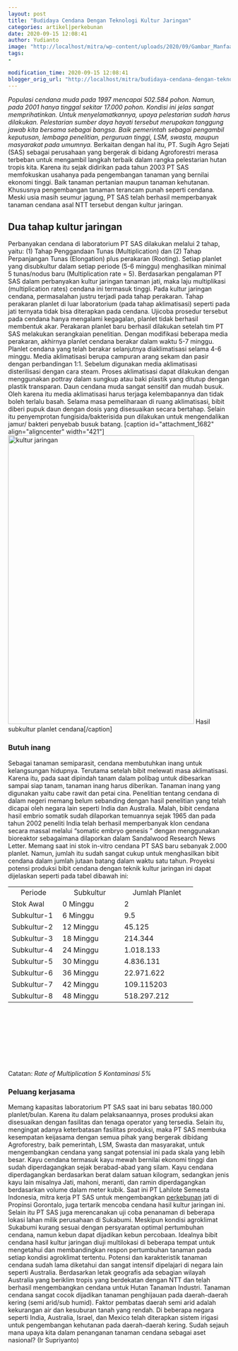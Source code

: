 ```yaml
---
layout: post
title: "Budidaya Cendana Dengan Teknologi Kultur Jaringan"
categories: artikel|perkebunan
date: 2020-09-15 12:08:41
author: Yudianto
image: "http://localhost/mitra/wp-content/uploads/2020/09/Gambar_Manfaat-Kayu-Cendana-Daun-Cendana_1067x800.jpg"
tags:
- 

modification_time: 2020-09-15 12:08:41
blogger_orig_url: "http://localhost/mitra/budidaya-cendana-dengan-teknologi.html"
---
```


<em>Populasi cendana muda pada 1997 mencapai 502.584 pohon. Namun, pada 2001 hanya tinggal sekitar 17.000 pohon. Kondisi ini jelas sangat memprihatinkan. Untuk menyelamatkannya, upaya pelestarian sudah harus dilakukan. Pelestarian sumber daya hayati tersebut merupakan tanggung jawab kita bersama sebagai bangsa. Baik pemerintah sebagai pengambil keputusan, lembaga penelitian, perguruan tinggi, LSM, swasta, maupun masyarakat pada umumnya.</em>
Berkaitan dengan hal itu, PT. Sugih Agro Sejati (SAS) sebagai perusahaan yang bergerak di bidang Agroforestri merasa terbeban untuk mengambil langkah terbaik dalam rangka pelestarian hutan tropis kita. Karena itu sejak didirikan pada tahun 2003 PT SAS memfokuskan usahanya pada pengembangan tanaman yang bernilai ekonomi tinggi. Baik tanaman pertanian maupun tanaman kehutanan. Khususnya pengembangan tanaman terancam punah seperti cendana. Meski usia masih seumur jagung, PT SAS telah berhasil memperbanyak tanaman cendana asal NTT tersebut dengan kultur jaringan.
<h2>Dua tahap kultur jaringan</h2>
Perbanyakan cendana di laboratorium PT SAS dilakukan melalui 2 tahap, yaitu: (1) Tahap Penggandaan Tunas (Multiplication) dan (2) Tahap Perpanjangan Tunas (Elongation) plus perakaran (Rooting). Setiap planlet yang disubkultur dalam setiap periode (5-6 minggu) menghasilkan minimal 5 tunas/nodus baru (Multiplication rate = 5). Berdasarkan pengalaman PT SAS dalam perbanyakan kultur jaringan tanaman jati, maka laju multiplikasi (multiplication rates) cendana ini termasuk tinggi.
Pada kultur jaringan cendana, permasalahan justru terjadi pada tahap perakaran. Tahap perakaran planlet di luar laboratorium (pada tahap aklimatisasi) seperti pada jati ternyata tidak bisa diterapkan pada cendana. Ujicoba prosedur tersebut pada cendana hanya mengalami kegagalan, planlet tidak berhasil membentuk akar. Perakaran planlet baru berhasil dilakukan setelah tim PT SAS melakukan serangkaian penelitian. Dengan modifikasi beberapa media perakaran, akhirnya planlet cendana berakar dalam waktu 5-7 minggu.
Planlet cendana yang telah berakar selanjutnya diaklimatisasi selama 4-6 minggu. Media aklimatisasi berupa campuran arang sekam dan pasir dengan perbandingan 1:1. Sebelum digunakan media aklimatisasi disterilisasi dengan cara steam. Proses aklimatisasi dapat dilakukan dengan menggunakan pottray dalam sungkup atau baki plastik yang ditutup dengan plastik transparan.
Daun cendana muda sangat sensitif dan mudah busuk. Oleh karena itu media aklimatisasi harus terjaga kelembapannya dan tidak boleh terlalu basah. Selama masa pemeliharaan di ruang aklimatisasi, bibit diberi pupuk daun dengan dosis yang disesuaikan secara bertahap. Selain itu penyemprotan fungisida/bakterisida pun dilakukan untuk mengendalikan jamur/ bakteri penyebab busuk batang.
[caption id="attachment_1682" align="aligncenter" width="421"]<img class="wp-image-1682" src="http://127.0.0.1/mitra/wp-content/uploads/2020/09/Gambar_Tebu_1189x800.jpg" alt="kultur jaringan" width="421" height="653" /> Hasil subkultur planlet cendana[/caption]
<h3>Butuh inang</h3>
Sebagai tanaman semiparasit, cendana membutuhkan inang untuk kelangsungan hidupnya. Terutama setelah bibit melewati masa aklimatisasi. Karena itu, pada saat dipindah tanam dalam polibag untuk dibesarkan sampai siap tanam, tanaman inang harus diberikan. Tanaman inang yang digunakan yaitu cabe rawit dan petai cina.
Penelitian tentang cendana di dalam negeri memang belum sebanding dengan hasil penelitian yang telah dicapai oleh negara lain seperti India dan Australia. Malah, bibit cendana hasil embrio somatik sudah dilaporkan temuannya sejak 1965 dan pada tahun 2002 peneliti India telah berhasil memperbanyak klon cendana secara massal melalui “somatic embryo genesis ” dengan menggunakan bioreaktor sebagaimana dilaporkan dalam Sandalwood Research News Letter.
Memang saat ini stok in-vitro cendana PT SAS baru sebanyak 2.000 planlet. Namun, jumlah itu sudah sangat cukup untuk menghasilkan bibit cendana dalam jumlah jutaan batang dalam waktu satu tahun. Proyeksi potensi produksi bibit cendana dengan teknik kultur jaringan ini dapat dijelaskan seperti pada tabel dibawah ini:
<table style="height: 398px" width="951">
<tbody>
<tr>
<td style="text-align: center" width="99">Periode</td>
<td style="text-align: center" width="124">Subkultur</td>
<td style="text-align: center" width="148">Jumlah Planlet</td>
</tr>
<tr>
<td>Stok Awal</td>
<td>0 Minggu</td>
<td>2</td>
</tr>
<tr>
<td>Subkultur-1</td>
<td>6 Minggu</td>
<td>9.5</td>
</tr>
<tr>
<td>Subkultur-2</td>
<td>12 Minggu</td>
<td>45.125</td>
</tr>
<tr>
<td>Subkultur-3</td>
<td>18 Minggu</td>
<td>214.344</td>
</tr>
<tr>
<td>Subkultur-4</td>
<td>24 Minggu</td>
<td>1.018.133</td>
</tr>
<tr>
<td>Subkultur-5</td>
<td>30 Minggu</td>
<td>4.836.131</td>
</tr>
<tr>
<td>Subkultur-6</td>
<td>36 Minggu</td>
<td>22.971.622</td>
</tr>
<tr>
<td>Subkultur-7</td>
<td>42 Minggu</td>
<td>109.115203</td>
</tr>
<tr>
<td>Subkultur-8</td>
<td>48 Minggu</td>
<td>518.297.212</td>
</tr>
</tbody>
</table>
Catatan:
<em>Rate of Multiplication 5 Kontaminasi 5%</em>
<h3>Peluang kerjasama</h3>
Memang kapasitas laboratorium PT SAS saat ini baru sebatas 180.000 planlet/bulan. Karena itu dalam pelaksanaannya, proses produksi akan disesuaikan dengan fasilitas dan tenaga operator yang tersedia. Selain itu, mengingat adanya keterbatasan fasilitas produksi, maka PT SAS membuka kesempatan keijasama dengan semua pihak yang bergerak dibidang Agroforestry, baik pemerintah, LSM, Swasta dan masyarakat, untuk mengembangkan cendana yang sangat potensial ini pada skala yang lebih besar.
Kayu cendana termasuk kayu mewah bernilai ekonomi tinggi dan sudah diperdagangkan sejak berabad-abad yang silam. Kayu cendana diperdagangkan berdasarkan berat dalam satuan kilogram, sedangkan jenis kayu lain misalnya Jati, mahoni, meranti, dan ramin diperdagangkan berdasarkan volume dalam meter kubik.
Saat ini PT Lahilote Semesta Indonesia, mitra kerja PT SAS untuk mengembangkan <a class="wpil_keyword_link " href="http://127.0.0.1/mitra/perkebunan"  title="perkebunan" data-wpil-keyword-link="linked">perkebunan</a> jati di Propinsi Gorontalo, juga tertarik mencoba cendana hasil kultur jaringan ini. Selain itu PT SAS juga merencanakan uji coba penanaman di beberapa lokasi lahan milik perusahaan di Sukabumi. Meskipun kondisi agroklimat Sukabumi kurang sesuai dengan persyaratan optimal pertumbuhan cendana, namun kebun dapat dijadikan kebun percobaan. Idealnya bibit cendana hasil kultur jaringan diuji multilokasi di beberapa tempat untuk mengetahui dan membandingkan respon pertumbuhan tanaman pada setiap kondisi agroklimat tertentu.
Potensi dan karakteristik tanaman cendana sudah lama diketahui dan sangat intensif dipelajari di negara lain seperti Australia. Berdasarkan letak geografis ada sebagian wilayah Australia yang beriklim tropis yang berdekatan dengan NTT dan telah berhasil mengembangkan cendana untuk Hutan Tanaman Industri.
Tanaman cendana sangat cocok dijadikan tanaman penghijauan pada daerah-daerah kering (semi arid/sub humid). Faktor pembatas daerah semi arid adalah kekurangan air dan kesuburan tanah yang rendah. Di beberapa negara seperti India, Australia, Israel, dan Mexico telah diterapkan sistem irigasi untuk pengembangan kehutanan pada daerah-daerah kering. Sudah sejauh mana upaya kita dalam penanganan tanaman cendana sebagai aset nasional? (Ir Supriyanto)
